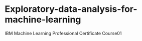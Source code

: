 # Exploratory-data-analysis-for-machine-learning
IBM Machine Learning Professional Certificate Course01
